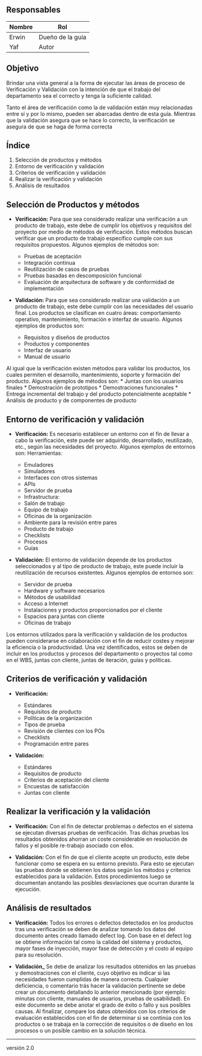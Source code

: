 
## Responsables

| Nombre  | Rol   |
|---------|-------|
| Erwin| Dueño de la guía |
| Yaf | Autor |

## Objetivo
Brindar una vista general a la forma de ejecutar las áreas de proceso de Verificación y Validación con la intención de que el trabajo del departamento sea el correcto y tenga la suficiente calidad. 

Tanto el área de verificación como la de validación están muy relacionadas entre sí y por lo mismo, pueden ser abarcadas dentro de esta guía. Mientras que la validación asegura que se hace lo correcto, la verificación se asegura de que se haga de forma correcta

## Índice
1. Selección de productos y métodos
2. Entorno de verificación y validación
3. Criterios de verificación y validación
4. Realizar la verificación y validación
5. Análisis de resultados

## Selección de Productos y métodos
* **Verificación:**
Para que sea considerado realizar una verificación a un producto de trabajo, este debe de cumplir los objetivos y requisitos del proyecto por medio de métodos de verificación. Estos métodos buscan verificar que un producto de trabajo específico cumple con sus requisitos propuestos. 
Algunos ejemplos de métodos son:
    * Pruebas de aceptación
    * Integración continua
    * Reutilización de casos de pruebas
    * Pruebas basadas en descomposición funcional
    * Evaluación de arquitectura de software y de conformidad de implementación
    
* **Validación:**
Para que sea considerado realizar una validación a un producto de trabajo, este debe cumplir con las necesidades del usuario final. Los productos se clasifican en cuatro áreas:  comportamiento operativo, mantenimiento, formación e interfaz de usuario.
Algunos ejemplos de productos son:
    * Requisitos y diseños de productos
    * Productos y componentes
    * Interfaz de usuario
    * Manual de usuario
    
Al igual que la verificación existen métodos para validar los productos, los cuales permiten el desarrollo, mantenimiento, soporte y formación del producto.
Algunos ejemplos de métodos son:
    * Juntas con los usuarios finales
    * Demostración de prototipos
    * Demostraciones funcionales
    * Entrega incremental del trabajo y del producto potencialmente aceptable
    * Análisis de producto y de componentes de producto

## Entorno de verificación y validación
* **Verificación:**
Es necesario establecer un entorno con el fin de llevar a cabo la verificación, este puede ser adquirido, desarrollado, reutilizado, etc., según las necesidades del proyecto.
Algunos ejemplos de entornos son:
Herramientas:
    * Emuladores
    * Simuladores
    * Interfaces con otros sistemas
    * APIs
    * Servidor de prueba
    * Infrastructura:
    * Salón de trabajo
    * Equipo de trabajo
    * Oficinas de la organización
    * Ambiente para la revisión entre pares 
    * Producto de trabajo
    * Checklists
    * Procesos
    * Guías

* **Validación:**
El entorno de validación depende de los productos seleccionados y al tipo de producto de trabajo, este puede incluir la reutilización de recursos existentes. 
Algunos ejemplos de entornos son:
    * Servidor de prueba
    * Hardware y software necesarios
    * Métodos de usabilidad
    * Acceso a Internet
    * Instalaciones y productos proporcionados por el cliente
    * Espacios para juntas con cliente
    * Oficinas de trabajo

Los entornos utilizados para la verificación y validación de los productos pueden considerarse en colaboración con el fin de reducir costes y mejorar la eficiencia o la productividad. Una vez identificados, estos se deben de incluir en los productos y procesos del departamento o proyectos tal como en el WBS, juntas con cliente, juntas de iteración, guías y políticas.

## Criterios de verificación y validación
* **Verificación:**
    * Estándares
    * Requisitos de producto
    * Políticas de la organización
    * Tipos de prueba
    * Revisión de clientes con los POs
    * Checklists
    * Programación entre pares

* **Validación:**
    * Estándares
    * Requisitos de producto
    * Criterios de aceptación del cliente
    * Encuestas de satisfacción
    * Juntas con cliente

## Realizar la verificación y la validación
* **Verificación:**
Con el fin de detectar problemas o defectos en el sistema se ejecutan diversas pruebas de verificación. Tras dichas pruebas los resultados obtenidos ahorran un coste considerable en resolución de fallos y el posible re-trabajo asociado con ellos.

* **Validación:**
Con el fin de que el cliente acepte un producto, este debe funcionar como se espera en su entorno previsto. Para esto se ejecutan las pruebas donde se obtienen los datos según los métodos y criterios establecidos para la validación. Estos procedimientos luego se documentan anotando las posibles desviaciones que ocurran durante la ejecución.

## Análisis de resultados
* **Verificación:**
Todos los errores o defectos detectados en los productos tras una verificación se deben de analizar tomando los datos del documento antes creado llamado defect log. Con base en el defect log se obtiene información tal como la calidad del sistema y productos, mayor fases de inyección, mayor fase de detección y el costo al equipo para su resolución. 

* **Validación_**
Se debe de analizar los resultados obtenidos en las pruebas y demostraciones con el cliente, cuyo objetivo es indicar si las necesidades fueron cumplidas de manera correcta. Cualquier deficiencia, o comentario trás hacer la validación pertinente se debe crear un documento detallando lo anterior mencionado (por ejemplo: minutas con cliente, manuales de usuarios, pruebas de usabilidad). 
En este documento se debe anotar el grado de éxito o fallo y sus posibles causas. Al finalizar, compare los datos obtenidos con los criterios de evaluación establecidos con el fin de determinar si se continúa con los productos o se trabaja en la corrección de requisitos o de diseño en los procesos o un posible cambio en la solución técnica.

***
versión 2.0
